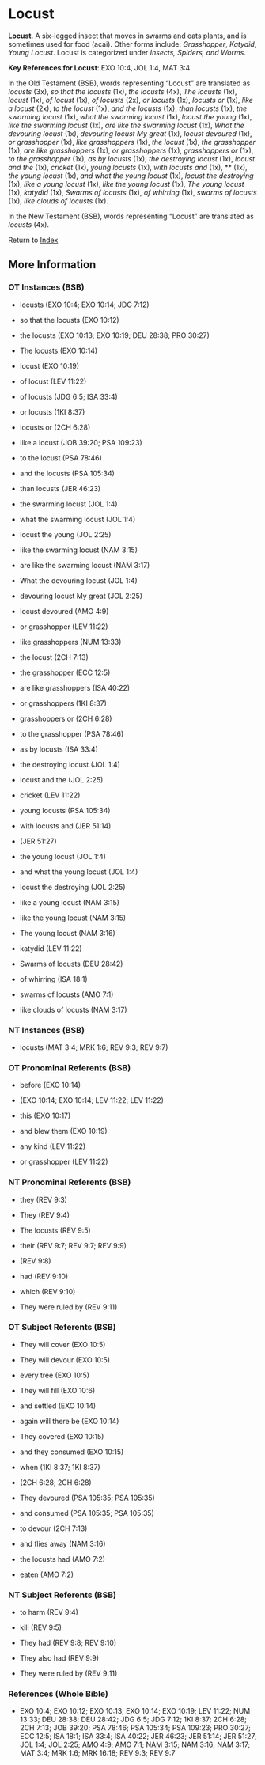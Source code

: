 # Locust
**Locust**. 
A six-legged insect that moves in swarms and eats plants, and is sometimes used for food (acai). 
Other forms include: 
*Grasshopper*, *Katydid*, *Young Locust*. 
Locust is categorized under _Insects, Spiders, and Worms_. 


**Key References for Locust**: 
EXO 10:4, JOL 1:4, MAT 3:4. 


In the Old Testament (BSB), words representing “Locust” are translated as 
*locusts* (3x), *so that the locusts* (1x), *the locusts* (4x), *The locusts* (1x), *locust* (1x), *of locust* (1x), *of locusts* (2x), *or locusts* (1x), *locusts or* (1x), *like a locust* (2x), *to the locust* (1x), *and the locusts* (1x), *than locusts* (1x), *the swarming locust* (1x), *what the swarming locust* (1x), *locust the young* (1x), *like the swarming locust* (1x), *are like the swarming locust* (1x), *What the devouring locust* (1x), *devouring locust My great* (1x), *locust devoured* (1x), *or grasshopper* (1x), *like grasshoppers* (1x), *the locust* (1x), *the grasshopper* (1x), *are like grasshoppers* (1x), *or grasshoppers* (1x), *grasshoppers or* (1x), *to the grasshopper* (1x), *as by locusts* (1x), *the destroying locust* (1x), *locust and the* (1x), *cricket* (1x), *young locusts* (1x), *with locusts and* (1x), ** (1x), *the young locust* (1x), *and what the young locust* (1x), *locust the destroying* (1x), *like a young locust* (1x), *like the young locust* (1x), *The young locust* (1x), *katydid* (1x), *Swarms of locusts* (1x), *of whirring* (1x), *swarms of locusts* (1x), *like clouds of locusts* (1x). 


In the New Testament (BSB), words representing “Locust” are translated as 
*locusts* (4x). 


Return to [Index](00-Index.md)

## More Information

### OT Instances (BSB)

* locusts (EXO 10:4; EXO 10:14; JDG 7:12)

* so that the locusts (EXO 10:12)

* the locusts (EXO 10:13; EXO 10:19; DEU 28:38; PRO 30:27)

* The locusts (EXO 10:14)

* locust (EXO 10:19)

* of locust (LEV 11:22)

* of locusts (JDG 6:5; ISA 33:4)

* or locusts (1KI 8:37)

* locusts or (2CH 6:28)

* like a locust (JOB 39:20; PSA 109:23)

* to the locust (PSA 78:46)

* and the locusts (PSA 105:34)

* than locusts (JER 46:23)

* the swarming locust (JOL 1:4)

* what the swarming locust (JOL 1:4)

* locust the young (JOL 2:25)

* like the swarming locust (NAM 3:15)

* are like the swarming locust (NAM 3:17)

* What the devouring locust (JOL 1:4)

* devouring locust My great (JOL 2:25)

* locust devoured (AMO 4:9)

* or grasshopper (LEV 11:22)

* like grasshoppers (NUM 13:33)

* the locust (2CH 7:13)

* the grasshopper (ECC 12:5)

* are like grasshoppers (ISA 40:22)

* or grasshoppers (1KI 8:37)

* grasshoppers or (2CH 6:28)

* to the grasshopper (PSA 78:46)

* as by locusts (ISA 33:4)

* the destroying locust (JOL 1:4)

* locust and the (JOL 2:25)

* cricket (LEV 11:22)

* young locusts (PSA 105:34)

* with locusts and (JER 51:14)

*  (JER 51:27)

* the young locust (JOL 1:4)

* and what the young locust (JOL 1:4)

* locust the destroying (JOL 2:25)

* like a young locust (NAM 3:15)

* like the young locust (NAM 3:15)

* The young locust (NAM 3:16)

* katydid (LEV 11:22)

* Swarms of locusts (DEU 28:42)

* of whirring (ISA 18:1)

* swarms of locusts (AMO 7:1)

* like clouds of locusts (NAM 3:17)



### NT Instances (BSB)

* locusts (MAT 3:4; MRK 1:6; REV 9:3; REV 9:7)



### OT Pronominal Referents (BSB)

* before (EXO 10:14)

*  (EXO 10:14; EXO 10:14; LEV 11:22; LEV 11:22)

* this (EXO 10:17)

* and blew them (EXO 10:19)

* any kind (LEV 11:22)

* or grasshopper (LEV 11:22)



### NT Pronominal Referents (BSB)

* they (REV 9:3)

* They (REV 9:4)

* The locusts (REV 9:5)

* their (REV 9:7; REV 9:7; REV 9:9)

*  (REV 9:8)

* had (REV 9:10)

* which (REV 9:10)

* They were ruled by (REV 9:11)



### OT Subject Referents (BSB)

* They will cover (EXO 10:5)

* They will devour (EXO 10:5)

* every tree (EXO 10:5)

* They will fill (EXO 10:6)

* and settled (EXO 10:14)

* again will there be (EXO 10:14)

* They covered (EXO 10:15)

* and they consumed (EXO 10:15)

* when (1KI 8:37; 1KI 8:37)

*  (2CH 6:28; 2CH 6:28)

* They devoured (PSA 105:35; PSA 105:35)

* and consumed (PSA 105:35; PSA 105:35)

* to devour (2CH 7:13)

* and flies away (NAM 3:16)

* the locusts had (AMO 7:2)

* eaten (AMO 7:2)



### NT Subject Referents (BSB)

* to harm (REV 9:4)

* kill (REV 9:5)

* They had (REV 9:8; REV 9:10)

* They also had (REV 9:9)

* They were ruled by (REV 9:11)



### References (Whole Bible)

* EXO 10:4; EXO 10:12; EXO 10:13; EXO 10:14; EXO 10:19; LEV 11:22; NUM 13:33; DEU 28:38; DEU 28:42; JDG 6:5; JDG 7:12; 1KI 8:37; 2CH 6:28; 2CH 7:13; JOB 39:20; PSA 78:46; PSA 105:34; PSA 109:23; PRO 30:27; ECC 12:5; ISA 18:1; ISA 33:4; ISA 40:22; JER 46:23; JER 51:14; JER 51:27; JOL 1:4; JOL 2:25; AMO 4:9; AMO 7:1; NAM 3:15; NAM 3:16; NAM 3:17; MAT 3:4; MRK 1:6; MRK 16:18; REV 9:3; REV 9:7



